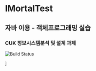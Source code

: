 # IMortalTest

## 자바 이용 - 객체프로그래밍 실습
### CUK 정보시스템분석 및 설계 과제
![Build Status](https://img.shields.io/badge/-PYTHON-F26D85)

]
